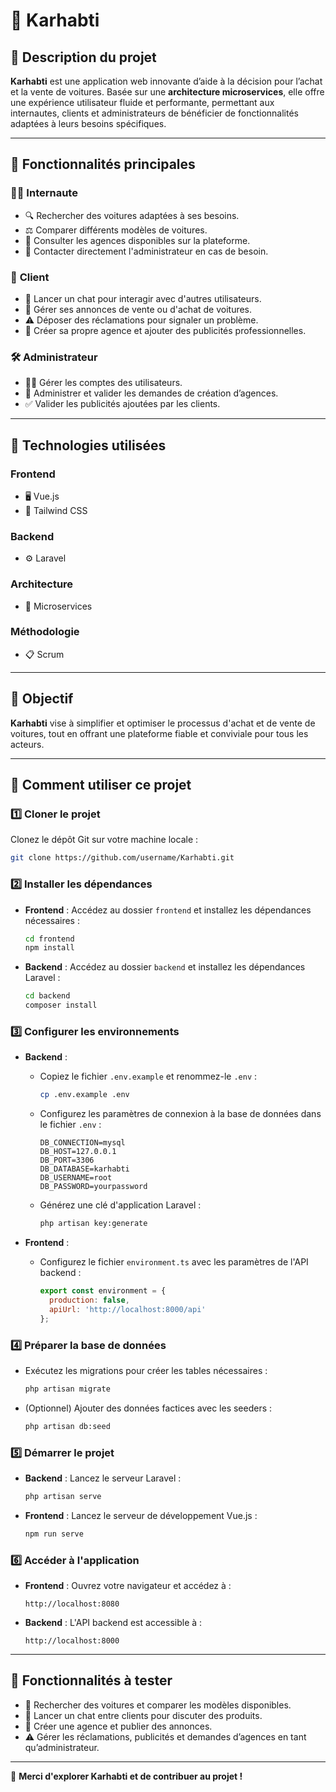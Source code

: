 # 🌟 **Karhabti**

## 🚀 **Description du projet**
**Karhabti** est une application web innovante d’aide à la décision pour l’achat et la vente de voitures.
Basée sur une **architecture microservices**, elle offre une expérience utilisateur fluide et performante,
permettant aux internautes, clients et administrateurs de bénéficier de fonctionnalités adaptées à leurs besoins spécifiques.

---

## 🎯 **Fonctionnalités principales**

### 🧑‍💻 **Internaute**
- 🔍 Rechercher des voitures adaptées à ses besoins.
- ⚖️ Comparer différents modèles de voitures.
- 🏢 Consulter les agences disponibles sur la plateforme.
- 📩 Contacter directement l'administrateur en cas de besoin.

### 👤 **Client**
- 💬 Lancer un chat pour interagir avec d'autres utilisateurs.
- 📢 Gérer ses annonces de vente ou d'achat de voitures.
- ⚠️ Déposer des réclamations pour signaler un problème.
- 🏪 Créer sa propre agence et ajouter des publicités professionnelles.

### 🛠️ **Administrateur**
- 🧑‍🔧 Gérer les comptes des utilisateurs.
- 🏢 Administrer et valider les demandes de création d’agences.
- ✅ Valider les publicités ajoutées par les clients.

---

## 🔧 **Technologies utilisées**

### **Frontend**
- 🖥️ Vue.js
- 🎨 Tailwind CSS

### **Backend**
- ⚙️ Laravel

### **Architecture**
- 🔗 Microservices

### **Méthodologie**
- 📋 Scrum

---

## 🎯 **Objectif**
**Karhabti** vise à simplifier et optimiser le processus d'achat et de vente de voitures,
tout en offrant une plateforme fiable et conviviale pour tous les acteurs.

---

## 📂 **Comment utiliser ce projet**

### 1️⃣ **Cloner le projet**
Clonez le dépôt Git sur votre machine locale :
```bash
git clone https://github.com/username/Karhabti.git
```

### 2️⃣ **Installer les dépendances**
- **Frontend** :
  Accédez au dossier `frontend` et installez les dépendances nécessaires :
  ```bash
  cd frontend
  npm install
  ```

- **Backend** :
  Accédez au dossier `backend` et installez les dépendances Laravel :
  ```bash
  cd backend
  composer install
  ```

### 3️⃣ **Configurer les environnements**
- **Backend** :
  - Copiez le fichier `.env.example` et renommez-le `.env` :
    ```bash
    cp .env.example .env
    ```
  - Configurez les paramètres de connexion à la base de données dans le fichier `.env` :
    ```env
    DB_CONNECTION=mysql
    DB_HOST=127.0.0.1
    DB_PORT=3306
    DB_DATABASE=karhabti
    DB_USERNAME=root
    DB_PASSWORD=yourpassword
    ```
  - Générez une clé d'application Laravel :
    ```bash
    php artisan key:generate
    ```

- **Frontend** :
  - Configurez le fichier `environment.ts` avec les paramètres de l'API backend :
    ```javascript
    export const environment = {
      production: false,
      apiUrl: 'http://localhost:8000/api'
    };
    ```

### 4️⃣ **Préparer la base de données**
- Exécutez les migrations pour créer les tables nécessaires :
  ```bash
  php artisan migrate
  ```
- (Optionnel) Ajouter des données factices avec les seeders :
  ```bash
  php artisan db:seed
  ```

### 5️⃣ **Démarrer le projet**
- **Backend** :
  Lancez le serveur Laravel :
  ```bash
  php artisan serve
  ```
- **Frontend** :
  Lancez le serveur de développement Vue.js :
  ```bash
  npm run serve
  ```

### 6️⃣ **Accéder à l'application**
- **Frontend** : Ouvrez votre navigateur et accédez à :
  ```
  http://localhost:8080
  ```
- **Backend** : L'API backend est accessible à :
  ```
  http://localhost:8000
  ```

---

## 🚀 **Fonctionnalités à tester**
- 🌟 Rechercher des voitures et comparer les modèles disponibles.
- 💬 Lancer un chat entre clients pour discuter des produits.
- 🏪 Créer une agence et publier des annonces.
- ⚠️ Gérer les réclamations, publicités et demandes d’agences en tant qu’administrateur.

---

🌟 **Merci d'explorer Karhabti et de contribuer au projet !**

